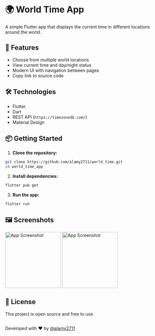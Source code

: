 # 🌍 World Time App

A simple Flutter app that displays the current time in different locations around the world.

## 🚀 Features

- Choose from multiple world locations
- View current time and day/night status
- Modern UI with navigation between pages
- Copy link to source code

## 🛠️ Technologies

- Flutter
- Dart
- REST API (`https://timezonedb.com/`)
- Material Design

## 📦 Getting Started

1. **Clone the repository:**

```bash
git clone https://github.com/alamy2711/world_time.git
cd world_time_app
```

2. **Install dependencies:**

```bash
flutter pub get
```

3. **Run the app:**

```bash
flutter run
```

## 🖼️ Screenshots

<img src="https://img001.prntscr.com/file/img001/jSAjUUUwSoCVwMHg40pWmg.png" width="180" alt="App Screenshot">
<img src="https://img001.prntscr.com/file/img001/yQt1GvCURz2ZI8pZIVrLMw.png" width="180" alt="App Screenshot">

## 📄 License
This project is open source and free to use.

## 

Developed with ❤️ by [@alamy2711](https://github.com/alamy2711)



